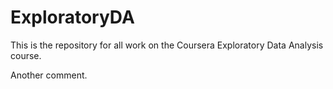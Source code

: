 ExploratoryDA
=============

This is the repository for all work on the Coursera Exploratory Data Analysis course.

Another comment.
